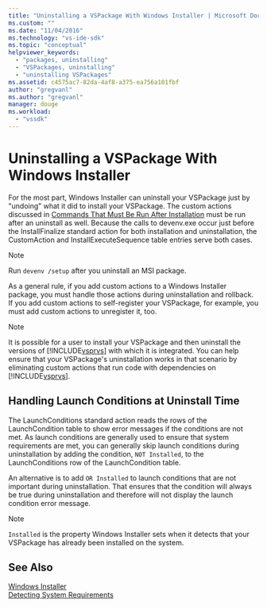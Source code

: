 ```yaml
---
title: "Uninstalling a VSPackage With Windows Installer | Microsoft Docs"
ms.custom: ""
ms.date: "11/04/2016"
ms.technology: "vs-ide-sdk"
ms.topic: "conceptual"
helpviewer_keywords: 
  - "packages, uninstalling"
  - "VSPackages, uninstalling"
  - "uninstalling VSPackages"
ms.assetid: c4575ac7-82da-4af8-a375-ea756a101fbf
author: "gregvanl"
ms.author: "gregvanl"
manager: douge
ms.workload: 
  - "vssdk"
---
```

# Uninstalling a VSPackage With Windows Installer
For the most part, Windows Installer can uninstall your VSPackage just by "undoing" what it did to install your VSPackage. The custom actions discussed in [Commands That Must Be Run After Installation](../../extensibility/internals/commands-that-must-be-run-after-installation.md) must be run after an uninstall as well. Because the calls to devenv.exe occur just before the InstallFinalize standard action for both installation and uninstallation, the CustomAction and InstallExecuteSequence table entries serve both cases.  
  
> [!NOTE]
>  Run `devenv /setup` after you uninstall an MSI package.  
  
 As a general rule, if you add custom actions to a Windows Installer package, you must handle those actions during uninstallation and rollback. If you add custom actions to self-register your VSPackage, for example, you must add custom actions to unregister it, too.  
  
> [!NOTE]
>  It is possible for a user to install your VSPackage and then uninstall the versions of [!INCLUDE[vsprvs](../../code-quality/includes/vsprvs_md.md)] with which it is integrated. You can help ensure that your VSPackage's uninstallation works in that scenario by eliminating custom actions that run code with dependencies on [!INCLUDE[vsprvs](../../code-quality/includes/vsprvs_md.md)].  
  
## Handling Launch Conditions at Uninstall Time  
 The LaunchConditions standard action reads the rows of the LaunchCondition table to show error messages if the conditions are not met. As launch conditions are generally used to ensure that system requirements are met, you can generally skip launch conditions during uninstallation by adding the condition, `NOT Installed`, to the LaunchConditions row of the LaunchCondition table.  
  
 An alternative is to add `OR Installed` to launch conditions that are not important during uninstallation. That ensures that the condition will always be true during uninstallation and therefore will not display the launch condition error message.  
  
> [!NOTE]
>  `Installed` is the property Windows Installer sets when it detects that your VSPackage has already been installed on the system.  
  
## See Also  
 [Windows Installer](https://msdn.microsoft.com/library/187d8965-c79d-4ecb-8689-10930fa8b3b5)   
 [Detecting System Requirements](../../extensibility/internals/detecting-system-requirements.md)